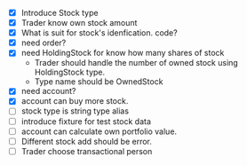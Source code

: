 - [x] Introduce Stock type
- [x] Trader know own stock amount
- [x] What is suit for stock's idenfication. code?
- [x] need order?
- [x] need HoldingStock for know how many shares of stock
    - Trader should handle the number of owned stock using HoldingStock type.
    - Type name should be OwnedStock
- [x] need account?
- [x] account can buy more stock.
- [ ] stock type is string type alias
- [ ] introduce fixture for test stock data
- [ ] account can calculate own portfolio value.
- [ ] Different stock add should be error.
- [ ] Trader choose transactional person
